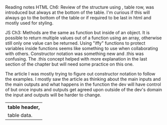 Reading notes HTML Ch6: Review of the structure using <table>, <th> table header, <tr> table row, <td> table data. <tfoot> was introduced but
always at the bottom of the table. I'm curious if this will always go to the bottom of the table or if required to be last in html and mostly used for styling.

JS Ch3: Methods are the same as function but inside of an object. It is possible to return multiple values out of a function using an array,
otherwise still only one value can be returned. Using "iffy" functions to protect variables inside functions seems like something to use when
collaborating with others. Constructor notation was something new and .this was confusing. The .this concept helped with more explanation in
the last section of the chapter but will need some practice on this one.

The article I was mostly trying to figure out constructor notation to
follow the examples. I mostly saw the article as thinking about the main inputs and the main outputs and what happens in the function the dev
will have control of but once inputs and outputs get agreed upon outside of the dev's domain the input and outputs will be harder to change.
